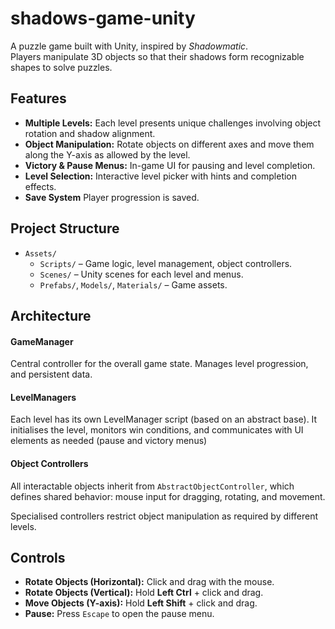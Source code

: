 # shadows-game-unity

A puzzle game built with Unity, inspired by *Shadowmatic*.  
Players manipulate 3D objects so that their shadows form recognizable shapes to solve puzzles.


## Features

- **Multiple Levels:** Each level presents unique challenges involving object rotation and shadow alignment.
- **Object Manipulation:** Rotate objects on different axes and move them along the Y-axis as allowed by the level.
- **Victory & Pause Menus:** In-game UI for pausing and level completion.
- **Level Selection:** Interactive level picker with hints and completion effects.
- **Save System** Player progression is saved. 


## Project Structure

- `Assets/`
  - `Scripts/` – Game logic, level management, object controllers.
  - `Scenes/` – Unity scenes for each level and menus.
  - `Prefabs/`, `Models/`, `Materials/` – Game assets.


## Architecture

#### GameManager

Central controller for the overall game state. Manages level progression, and persistent data.

#### LevelManagers

Each level has its own LevelManager script (based on an abstract base). It initialises the level, monitors win conditions, and communicates with UI elements as needed (pause and victory menus)

#### Object Controllers

All interactable objects inherit from `AbstractObjectController`, which defines shared behavior: mouse input for dragging, rotating, and movement. 

Specialised controllers restrict object manipulation as required by different levels.


## Controls

- **Rotate Objects (Horizontal):** Click and drag with the mouse.  
- **Rotate Objects (Vertical):** Hold **Left Ctrl** + click and drag.  
- **Move Objects (Y-axis):** Hold **Left Shift** + click and drag.  
- **Pause:** Press `Escape` to open the pause menu.  
